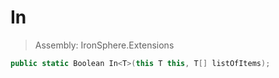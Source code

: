 ﻿

# In

> Assembly: IronSphere.Extensions

```csharp
public static Boolean In<T>(this T this, T[] listOfItems);
```



